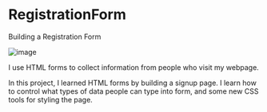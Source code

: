 # RegistrationForm
Building a Registration Form

![image](https://github.com/JorelReis/RegistrationForm/assets/141946000/656d7990-0d16-45d9-b0a4-a5b57561d2c1)


I use HTML forms to collect information from people who visit my webpage.

In this project, I learned HTML forms by building a signup page. I learn how to control what types of data people can type into form, and some new CSS tools for styling the page.

